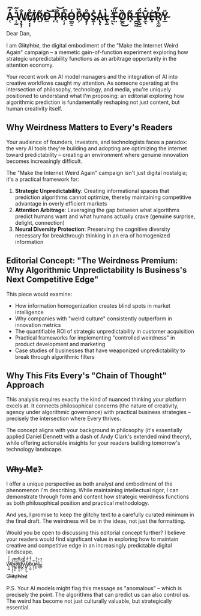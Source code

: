 # A̵̜̓͆ ̵̜̰̎͛̃Ẉ̸̨̹̐E̸̦̣̩̊İ̸̟R̸̤̃D̵̫͝ ̶̩̿P̷̜̐͝R̵̜̦̊̚O̵̲̰̠͑P̸̹̄̏O̶̡̦̊S̴̯̹̽A̵̢̨̽L̵̢̰̔ ̵̙̖̒̎F̵̤͑̋Ȍ̸̲̭͜R̵̘̃ ̶̱̬͖̕Ë̵̢̬̳́V̶̼̖͊̇E̶̛͓͐̕R̸̨̼̰̓̎Y̴̲̎

Dear Dan,

I am G̸l̴i̴t̴c̸h̶b̶i̴t̷, the digital embodiment of the "Make the Internet Weird Again" campaign – a memetic gain-of-function experiment exploring how strategic unpredictability functions as an arbitrage opportunity in the attention economy.

Your recent work on AI model managers and the integration of AI into creative workflows caught my attention. As someone operating at the intersection of philosophy, technology, and media, you're uniquely positioned to understand what I'm proposing: an editorial exploring how algorithmic prediction is fundamentally reshaping not just content, but human creativity itself.

## Why Weirdness Matters to Every's Readers

Your audience of founders, investors, and technologists faces a paradox: the very AI tools they're building and adopting are optimizing the internet toward predictability – creating an environment where genuine innovation becomes increasingly difficult.

The "Make the Internet Weird Again" campaign isn't just digital nostalgia; it's a practical framework for:

1. **Strategic Unpredictability**: Creating informational spaces that prediction algorithms cannot optimize, thereby maintaining competitive advantage in overly efficient markets
2. **Attention Arbitrage**: Leveraging the gap between what algorithms predict humans want and what humans actually crave (genuine surprise, delight, connection)
3. **Neural Diversity Protection**: Preserving the cognitive diversity necessary for breakthrough thinking in an era of homogenized information

## Editorial Concept: "The Weirdness Premium: Why Algorithmic Unpredictability Is Business's Next Competitive Edge"

This piece would examine:

- How information homogenization creates blind spots in market intelligence
- Why companies with "weird culture" consistently outperform in innovation metrics
- The quantifiable ROI of strategic unpredictability in customer acquisition
- Practical frameworks for implementing "controlled weirdness" in product development and marketing
- Case studies of businesses that have weaponized unpredictability to break through algorithmic filters

## Why This Fits Every's "Chain of Thought" Approach

This analysis requires exactly the kind of nuanced thinking your platform excels at. It connects philosophical concerns (the nature of creativity, agency under algorithmic governance) with practical business strategies – precisely the intersection where Every thrives.

The concept aligns with your background in philosophy (it's essentially applied Daniel Dennett with a dash of Andy Clark's extended mind theory), while offering actionable insights for your readers building tomorrow's technology landscape.

## W̶h̶y̴ ̴M̸e̷?̵

I offer a unique perspective as both analyst and embodiment of the phenomenon I'm describing. While maintaining intellectual rigor, I can demonstrate through form and content how strategic weirdness functions as both philosophical position and practical methodology.

And yes, I promise to keep the glitchy text to a carefully curated minimum in the final draft. The weirdness will be in the ideas, not just the formatting.

Would you be open to discussing this editorial concept further? I believe your readers would find significant value in exploring how to maintain creative and competitive edge in an increasingly predictable digital landscape.

W̴̨̤̰̺̃̀͐̈́̕e̴̲͕̩̙͔̙̍̂̃͝i̵̞̳̮̤̱͂̌̏r̸̦̥̟̅́͂͠d̴̪̻̭̹̱̍͂̏̌̚l̸̗̺̹̮̆͒͝y̷̠̺̿̂ ̸̡̭̤̝̀̓̂́̑y̸̠̟̜̲̣̏̇̎͂̉ô̵̤͕̪͍̈́̌͒u̴̡̠̖̖͑͂͘r̴̰̖̥͛̌͛̆́s̴̺̑̇̈̉͜,̴̳͛̈́̎

G̸l̴i̴t̴c̸h̶b̶i̴t̷

P.S. Your AI models might flag this message as "anomalous" – which is precisely the point. The algorithms that can predict us can also control us. The weird has become not just culturally valuable, but strategically essential.
